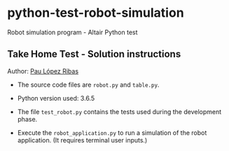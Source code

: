 # python-test-robot-simulation
Robot simulation program - Altair Python test

## Take Home Test - Solution instructions

Author: [Pau López Ribas](mailto:paulopezribas@gmail.com)

* The source code files are `robot.py` and `table.py`.

* Python version used: 3.6.5

* The file `test_robot.py` contains the tests used during the development phase.

* Execute the `robot_application.py` to run a simulation of the robot application. (It requires terminal user inputs.)
